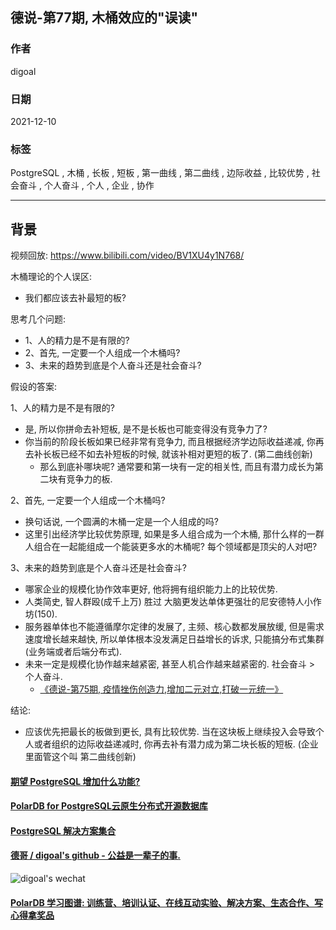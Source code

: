 ## 德说-第77期, 木桶效应的"误读"  
                            
### 作者                            
digoal                            
                            
### 日期                            
2021-12-10                         
                            
### 标签                         
PostgreSQL , 木桶 , 长板 , 短板 , 第一曲线 , 第二曲线 , 边际收益 , 比较优势 , 社会奋斗 , 个人奋斗 , 个人 , 企业 , 协作              
                          
----                          
                          
## 背景                          
视频回放: https://www.bilibili.com/video/BV1XU4y1N768/    
  
木桶理论的个人误区:   
- 我们都应该去补最短的板?    
  
思考几个问题:   
- 1、人的精力是不是有限的?   
- 2、首先, 一定要一个人组成一个木桶吗?  
- 3、未来的趋势到底是个人奋斗还是社会奋斗?   
  
假设的答案:  
  
1、人的精力是不是有限的?   
- 是, 所以你拼命去补短板, 是不是长板也可能变得没有竞争力了?   
- 你当前的阶段长板如果已经非常有竞争力, 而且根据经济学边际收益递减, 你再去补长板已经不如去补短板的时候, 就该补相对更短的板了. (第二曲线创新)  
    - 那么到底补哪块呢? 通常要和第一块有一定的相关性, 而且有潜力成长为第二块有竞争力的板.  
  
2、首先, 一定要一个人组成一个木桶吗?  
- 换句话说, 一个圆满的木桶一定是一个人组成的吗?   
- 这里引出经济学比较优势原理, 如果是多人组合成为一个木桶, 那什么样的一群人组合在一起能组成一个能装更多水的木桶呢? 每个领域都是顶尖的人对吧?   
  
3、未来的趋势到底是个人奋斗还是社会奋斗?     
- 哪家企业的规模化协作效率更好, 他将拥有组织能力上的比较优势.  
- 人类简史, 智人群殴(成千上万) 胜过 大脑更发达单体更强壮的尼安德特人小作坊(150).   
- 服务器单体也不能遵循摩尔定律的发展了, 主频、核心数都发展放缓, 但是需求速度增长越来越快, 所以单体根本没发满足日益增长的诉求, 只能搞分布式集群(业务端或者后端分布式).  
- 未来一定是规模化协作越来越紧密, 甚至人机合作越来越紧密的.  社会奋斗 > 个人奋斗.    
    - [《德说-第75期, 疫情挫伤创造力,增加二元对立,打破一元统一》](../202112/20211207_04.md)    
  
  
结论:  
- 应该优先把最长的板做到更长, 具有比较优势. 当在这块板上继续投入会导致个人或者组织的边际收益递减时, 你再去补有潜力成为第二块长板的短板. (企业里面管这个叫 第二曲线创新)  
  
  
  
  
#### [期望 PostgreSQL 增加什么功能?](https://github.com/digoal/blog/issues/76 "269ac3d1c492e938c0191101c7238216")
  
  
#### [PolarDB for PostgreSQL云原生分布式开源数据库](https://github.com/ApsaraDB/PolarDB-for-PostgreSQL "57258f76c37864c6e6d23383d05714ea")
  
  
#### [PostgreSQL 解决方案集合](https://yq.aliyun.com/topic/118 "40cff096e9ed7122c512b35d8561d9c8")
  
  
#### [德哥 / digoal's github - 公益是一辈子的事.](https://github.com/digoal/blog/blob/master/README.md "22709685feb7cab07d30f30387f0a9ae")
  
  
![digoal's wechat](../pic/digoal_weixin.jpg "f7ad92eeba24523fd47a6e1a0e691b59")
  
  
#### [PolarDB 学习图谱: 训练营、培训认证、在线互动实验、解决方案、生态合作、写心得拿奖品](https://www.aliyun.com/database/openpolardb/activity "8642f60e04ed0c814bf9cb9677976bd4")
  
